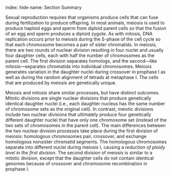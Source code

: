index: hide
name: Section Summary

Sexual reproduction requires that organisms produce cells that can fuse during fertilization to produce offspring. In most animals, meiosis is used to produce haploid eggs and sperm from diploid parent cells so that the fusion of an egg and sperm produces a diploid zygote. As with mitosis, DNA replication occurs prior to meiosis during the S-phase of the cell cycle so that each chromosome becomes a pair of sister chromatids. In meiosis, there are two rounds of nuclear division resulting in four nuclei and usually four daughter cells, each with half the number of chromosomes as the parent cell. The first division separates homologs, and the second—like mitosis—separates chromatids into individual chromosomes. Meiosis generates variation in the daughter nuclei during crossover in prophase I as well as during the random alignment of tetrads at metaphase I. The cells that are produced by meiosis are genetically unique.

Meiosis and mitosis share similar processes, but have distinct outcomes. Mitotic divisions are single nuclear divisions that produce genetically identical daughter nuclei (i.e., each daughter nucleus has the same number of chromosome sets as the original cell). In contrast, meiotic divisions include two nuclear divisions that ultimately produce four genetically different daughter nuclei that have only one chromosome set (instead of the two sets of chromosomes in the parent cell). The main differences between the two nuclear division processes take place during the first division of meiosis: homologous chromosomes pair, crossover, and exchange homologous nonsister chromatid segments. The homologous chromosomes separate into different nuclei during meiosis I, causing a  *reduction of ploidy level in the first division*. The second division of meiosis is similar to a mitotic division, except that the daughter cells do not contain identical genomes because of crossover and chromosome recombination in prophase I.
